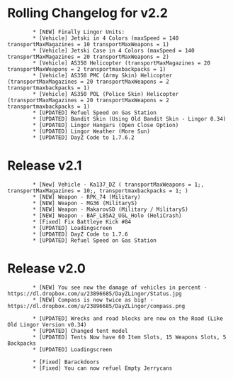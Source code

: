 Rolling Changelog for v2.2
==========
			* [NEW] Finally Lingor Units:
			* [Vehicle] Jetski in 4 Colors (maxSpeed = 140 transportMaxMagazines = 10 transportMaxWeapons = 1)
			* [Vehicle] Jetski Case in 4 Colors (maxSpeed = 140 transportMaxMagazines = 20 transportMaxWeapons = 2)
			* [Vehicle] AS350 Helicopter (transportMaxMagazines = 20 transportMaxWeapons = 2 transportmaxbackpacks = 1)
			* [Vehicle] AS350 PMC (Army Skin) Helicopter (transportMaxMagazines = 20 transportMaxWeapons = 2 transportmaxbackpacks = 1)
			* [Vehicle] AS350 POL (Police Skin) Helicopter (transportMaxMagazines = 20 transportMaxWeapons = 2 transportmaxbackpacks = 1)
			* [UPDATED] Refuel Speed on Gas Station
			* [UPDATED] Bandit Skin (Using Old Bandit Skin - Lingor 0.34)
			* [UPDATED] Lingor Hangars (Open Close Option)
			* [UPDATED] Lingor Weather (More Sun)
			* [UPDATED] DayZ Code to 1.7.6.2



Release v2.1
==========
			
			* [New] Vehicle - Ka137_DZ ( transportMaxWeapons = 1;, transportMaxMagazines = 10;, transportmaxbackpacks = 1; )
			* [NEW] Weapon - RPK_74 (Military)
			* [NEW] Weapon - MG36 (MilitaryS)
			* [NEW] Weapon - MakarovSD (Military / MilitaryS)
			* [NEW] Weapon - BAF_L85A2_UGL_Holo (HeliCrash)
			* [Fixed] Fix Battleye Kick #84
			* [UPDATED] Loadingscreen
			* [UPDATED] DayZ Code to 1.7.6
			* [UPDATED] Refuel Speed on Gas Station


Release v2.0
==========

			* [NEW] You see now the damage of vehicles in percent - https://dl.dropbox.com/u/23896685/DayZLingor/Status.jpg
			* [NEW] Compass is now twice as big! - https://dl.dropbox.com/u/23896685/DayZLingor/compass.png
			
			* [UPDATED] Wrecks and road blocks are now on the Road (Like Old Lingor Version v0.34)
			* [UPDATED] Changed tent model
			* [UPDATED] Tents Now have 60 Item Slots, 15 Weapons Slots, 5 Backpacks
			* [UPDATED] Loadingscreen

			* [Fixed] Barackdoors
			* [Fixed] You can now refuel Empty Jerrycans